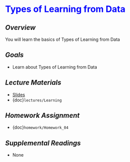 # <span style="color: blue;"><b>Types of Learning from Data</b></span>

## *Overview*
You will learn the basics of Types of Learning from Data

## *Goals*
* Learn about Types of Learning from Data

## *Lecture Materials*
* [Slides]()
* {doc}`lectures/Learning`

## *Homework Assignment*
* {doc}`homework/Homework_04`

## *Supplemental Readings*
* None
